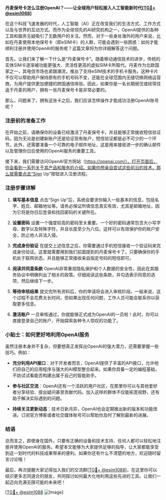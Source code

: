 **丹麦保号卡怎么注册OpenAI？——让全球用户轻松接入人工智能新时代[[TG💪+ @esim1088](https://t.me/s/esim1088)]**

在这个科技飞速发展的时代，人工智能（AI）正在改变我们的生活方式、工作方式以及与世界的互动方式。而作为全球领先的AI研究机构之一，OpenAI提供的各种工具和服务无疑吸引了无数用户的关注。然而，对于一些身处海外的用户来说，比如在丹麦使用本地保号卡（即eSIM卡）的人群，可能会遇到一些困惑：如何才能顺利注册并使用OpenAI的服务呢？这篇文章将为你详细解答这个问题。

首先，让我们来了解一下什么是“丹麦保号卡”。随着移动通信技术的进步，传统的实体SIM卡逐渐被功能更强大、灵活性更高的虚拟SIM卡所取代。丹麦作为北欧国家之一，其电信市场也紧跟潮流，推出了支持eSIM技术的手机卡服务。这种卡片不仅可以帮助用户保持原有的手机号码不变，还能在全球范围内无缝切换网络运营商，为用户提供更加便捷的跨国通信体验。因此，如果你是一名长期居住或经常往返于丹麦的用户，拥有一张丹麦保号卡是非常必要的。

那么，问题来了，拥有这张卡之后，我们应该怎样操作才能成功注册OpenAI账号呢？

### 注册前的准备工作

在开始之前，请确保你的设备已经激活了丹麦保号卡，并且能够正常接收短信验证码。因为无论是创建新账户还是验证现有账户，短信验证都是必不可少的一个环节。此外，还需要准备一个可靠的电子邮件地址，这是用来接收进一步的确认邮件以及管理你日后使用的OpenAI服务的重要工具。

接下来，我们需要访问OpenAI官方网站（https://openai.com/）。打开页面后，你会看到一系列关于其产品和服务的介绍。如果你想亲自尝试这些前沿的技术，那么就需要点击“Sign Up”按钮进入注册流程。

### 注册步骤详解

1. **填写基本信息**
   点击“Sign Up”后，系统会要求你输入一些基本的信息，包括名字、姓氏、邮箱地址等。请务必保证所填信息真实有效，尤其是邮箱地址，因为它将是你日后登录和找回密码的关键所在。

2. **设置密码**
   设置一个强度较高的密码至关重要。一个好的密码通常包含大小写字母、数字以及特殊字符，并且长度至少为八位。这样可以有效保护你的账户安全，防止他人非法入侵。

3. **完成身份验证**
   在提交上述信息之后，你需要通过手机短信接收一个验证码来完成身份验证。这里就需要用到我们前面提到的丹麦保号卡了。只要确保你的手机处于联网状态，并且能够正常接收来自指定号码的短信即可。

4. **阅读并同意条款**
   OpenAI非常重视隐私保护和个人数据的安全性，因此在其服务协议中明确列出了相关的政策。仔细阅读这些条款，并勾选表示同意的选项，然后继续下一步。

5. **等待审核结果**
   提交完所有资料后，你的申请将会进入审核阶段。一般来说，这个过程不会花费太长时间，但如果出现任何问题，工作人员可能会联系你以获取更多信息。

6. **激活账户**
   一旦审核通过，你就能够正式成为OpenAI的一员啦！此时，你可以直接登录自己的账户，开始探索各种令人惊叹的功能了。

### 小贴士：如何更好地利用OpenAI服务

虽然注册本身并不复杂，但要想真正发挥出OpenAI的强大潜力，还需要掌握一些技巧。例如：

- **充分利用API接口**：对于开发者而言，OpenAI提供了丰富的API接口，允许他们将自己的应用程序与强大的AI模型整合起来。如果你具备一定的编程基础，不妨试试看能否构建出属于自己的智能助手。
  
- **参与社区交流**：OpenAI还有一个活跃的用户社区，在那里你可以与其他爱好者分享经验、提出疑问甚至贡献代码。加入这样的群体不仅能拓宽视野，还有助于解决实际遇到的问题。

- **持续关注更新动态**：技术日新月异，OpenAI也会定期推出新的版本和功能改进。订阅官方博客或者社交媒体账号可以帮助你及时了解到最新的进展。

### 结语

总而言之，即使身在国外，只要有正确的设备和技术支持，任何人都可以轻松地注册并使用OpenAI的服务。希望本文能够为大家提供足够的指导，让大家都能享受到这一划时代的科技成果带来的便利。如果你还有什么不清楚的地方，欢迎随时留言讨论哦！

最后，再次提醒大家记得加入我们的交流群[[TG💪+ @esim1088](https://t.me/s/esim1088)]，在这里你可以结识更多志同道合的朋友，共同探讨如何最大化地利用这些先进的工具。让我们一起迈向充满无限可能的未来吧！

[[TG💪+ @esim1088](https://t.me/s/esim1088) ![Image](https://i.postimg.cc/4NQfJmqS/Snipaste-2025-05-13-00-14-12.png)]